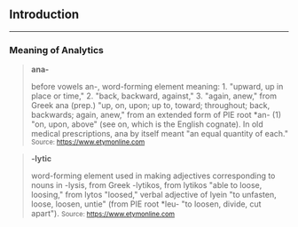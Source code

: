 ## Introduction

---

### Meaning of Analytics

> **ana-**
>
> before vowels an-, word-forming element meaning: 1. "upward, up in place or time," 2. "back, backward, against," 3. "again, anew," from Greek ana (prep.) "up, on, upon; up to, toward; throughout; back, backwards; again, anew," from an extended form of PIE root *an- (1) "on, upon, above" (see on, which is the English cognate). In old medical prescriptions, ana by itself meant "an equal quantity of each."
<small>Source: https://www.etymonline.com</small>

> **-lytic**
>
> word-forming element used in making adjectives corresponding to nouns in -lysis, from Greek -lytikos, from lytikos "able to loose, loosing," from lytos "loosed," verbal adjective of lyein "to unfasten, loose, loosen, untie" (from PIE root *leu- "to loosen, divide, cut apart").
<small>Source: https://www.etymonline.com</small>

